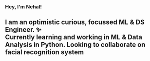 ### Hey, I'm Nehal! 
I am an optimistic curious, focussed ML & DS Engineer. :sparkles:<br>
Currently learning and working in ML & Data Analysis in Python.
Looking to collaborate on facial recognition system
- 

<!---
Nehal065/Nehal065 is a ✨ special ✨ repository because its `README.md` (this file) appears on your GitHub profile.
You can click the Preview link to take a look at your changes.
--->
